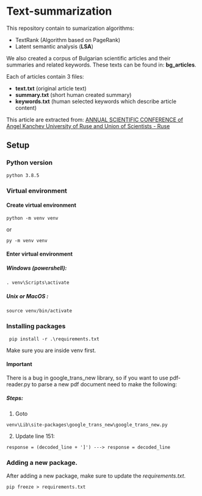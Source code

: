 # Text-summarization
This repository contain to sumarization algorithms:
- TextRank (Algorithm based on PageRank)
- Latent semantic analysis (**LSA**)

We also created a corpus of Bulgarian scientific articles and their summaries and related keywords. 
These texts can be found in: **bg_articles**.

Each of articles contain 3 files:
- **text.txt**   (original article text)
- **summary.txt**   (short human created summary)
- **keywords.txt**   (human selected keywords which describe article content)

This article are extracted from: [ANNUAL SCIENTIFIC CONFERENCE
of Angel Kanchev University of Ruse and Union of Scientists - Ruse](http://conf.uni-ruse.bg/en/?cmd=dPage&pid=index)
## Setup 

### Python version

    python 3.8.5

### Virtual environment
#### Create virtual environment

    python -m venv venv

or

    py -m venv venv


#### Enter virtual environment

##### Windows (powershell): 

    . venv\Scripts\activate

##### Unix or MacOS : 

    source venv/bin/activate

### Installing packages

     pip install -r .\requirements.txt 

  Make sure you are inside venv first.

  #### Important

  There is a bug in google_trans_new library, so if you want to use pdf-reader.py to parse a new pdf document need to make the following:
  ##### Steps:
  
  1. Goto           
  
    venv\Lib\site-packages\google_trans_new\google_trans_new.py
  2. Update line 151:

    response = (decoded_line + ']') ---> response = decoded_line

### Adding a new package.
After adding a new package, make sure to update the *requirements.txt*.

    pip freeze > requirements.txt 
